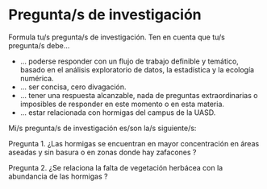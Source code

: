 # Pregunta/s de investigación

Formula tu/s pregunta/s de investigación. Ten en cuenta que tu/s pregunta/s debe...

* ... poderse responder con un flujo de trabajo definible y temático, basado en el análisis exploratorio de datos, la estadística y la ecología numérica.
* ... ser concisa, cero divagación.
* ... tener una respuesta alcanzable, nada de preguntas extraordinarias o imposibles de responder en este momento o en esta materia.
* ... estar relacionada con hormigas del campus de la UASD.

Mi/s pregunta/s de investigación es/son la/s siguiente/s:


Pregunta 1. ¿Las hormigas se encuentran en mayor concentración en áreas aseadas y sin basura o en zonas donde hay zafacones ?


Pregunta 2. ¿Se relaciona la falta de vegetación herbácea con la abundancia de las hormigas ?

